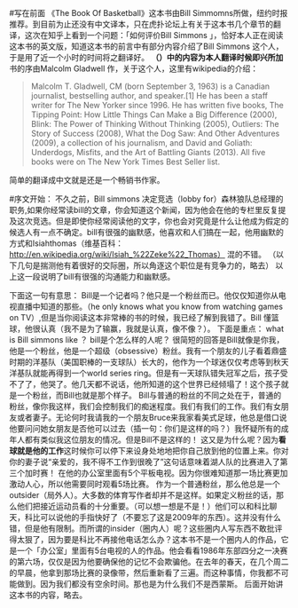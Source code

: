 #写在前面
《The Book Of  Basketball》这本书由Bill Simmomns所做，纽约时报推荐。到目前为止还没有中文译本，只在虎扑论坛上有关于这本书几个章节的翻译，这次在知乎上看到一个问题：「如何评价Bill Simmons 」，恰好本人正在阅读这本书的英文版，知道这本书的前言中有部分内容介绍了Bill Simmons 这个人，于是用了近一个小时的时间将之翻译好。
**（）中的内容为本人翻译时候即兴所加**
书的序由Malcolm Gladwell 作，关于这个人，这里有wikipedia的介绍：
>Malcolm T. Gladwell, CM (born September 3, 1963) is a Canadian journalist, bestselling author, and speaker.[1] He has been a staff writer for The New Yorker since 1996. He has written five books, The Tipping Point: How Little Things Can Make a Big Difference (2000), Blink: The Power of Thinking Without Thinking (2005), Outliers: The Story of Success (2008), What the Dog Saw: And Other Adventures (2009), a collection of his journalism, and David and Goliath: Underdogs, Misfits, and the Art of Battling Giants (2013). All five books were on The New York Times Best Seller list.

简单的翻译成中文就是还是一个畅销书作家。



#序文开始：
不久之前，Bill simmons 决定竞选（lobby for）森林狼队总经理的职务,如果你经常读bill的文章，你会知道这个新闻，因为他会在他的专栏里反复提及这次竞选。但是即使你经常阅读他的文字，你也会对究竟是什么让他成为假定的候选人有一点不确定。bill有很强的幽默感，他喜欢和人们搞在一起，他用幽默的方式和Isiahthomas（维基百科：http://en.wikipedia.org/wiki/Isiah_%22Zeke%22_Thomas）   混的不错。 （以下几句是揣测他有着很好的交际圈，所以角逐这个职位是有竞争力的，略去）
以上这一段说明了bill有很强的沟通能力和幽默感。
  

下面这一句有意思：
Bill是一个记者吗？他只是一个粉丝而已。他仅仅知道你从电视直播中知道的那些。（he only knows what you know from watching games on TV）,但是当你阅读这本非常棒的书的时候，我已经了解到我错了。Bill 懂篮球，他很认真（我不是为了输赢，我就是认真，像不像？）。
下面是重点：
what is Bill simmons like ？
bill是个怎么样的人呢？
很简短的回答是Bill就像是你我，他是一个粉丝，他是一个超级（obsessive）粉丝。我有一个朋友的儿子看着鼎盛时期的洋基队（美国职棒的一支球队）长大的，他作为一个球迷仅仅考虑等到秋天洋基队就能再得到一个world series ring。但是有一天球队错失冠军之后，孩子受不了了，他哭了。他几天都不说话，他所知道的这个世界已经倾塌了！这个孩子就是一个粉丝，而Bill也就是那个样子。
Bill与普通的粉丝的不同之处在于，普通的粉丝，像你我这样，我们会控制我们的痴迷程度。我们有我们的工作。我们有女朋友或者妻子。无论何时我请我的一个朋友Bruce来我家看美式足球，他总是借口说他要问问她女朋友是否他可以过去（插一句：你们是这样的吗？）我怀疑所有的成年人都有类似我这位朋友的情况。但是Bill不是这样的！
这又是为什么呢？因为**看球就是他的工作**这时候你可以停下来设身处地地把你自己放到他的位置上来。你对你的妻子说“亲爱的，我不得不工作到很晚了”这句话意味着湖人队的比赛进入了第三个加时赛！
在他的办公室里面有5个平板电视。因为你很难知道那一场比赛更加激动人心，所以他需要同时观看5场比赛。
作为一个普通粉丝，那么他总是一个outsider（局外人）。大多数的体育写作者却并不是这样。如果定义粉丝的话，那么他们把接近运动员看的十分重要。（可以想一想是不是！）他们可以和科比聊天，科比可以说他的手指快好了（不要忘了这是2009年的东西）。这并没有什么错，但是他有限制。而所谓的insider（圈内人）呢？这些圈内人写东西不敢批评得太狠了，因为要是科比不再接他电话怎么办？这本书不是一个圈内人的作品，它是一个「办公室」里面有5台电视的人的作品。他会看看1986年东部四分之一决赛的第六场，仅仅是因为他要确保他的记忆不会欺骗他。在去年的春天，在几个周二的早晨，他拿到那场比赛的录像带，然后重新看了三遍。而这种事情，你我都不可能做到。因为我们都没有空余时间。那也是为什么我们不是西蒙斯。
后面开始讲这本书的内容，略去。
